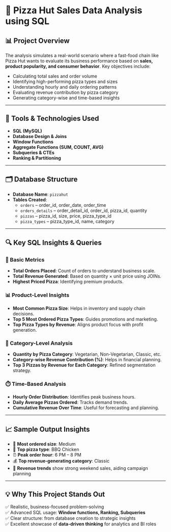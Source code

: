 # 🍕 Pizza Hut Sales Data Analysis using SQL

## 📊 Project Overview

The analysis simulates a real-world scenario where a fast-food chain like Pizza Hut wants to evaluate its business performance based on **sales, product popularity, and consumer behavior**. Key objectives include:

- Calculating total sales and order volume  
- Identifying high-performing pizza types and sizes  
- Understanding hourly and daily ordering patterns  
- Evaluating revenue contribution by pizza category  
- Generating category-wise and time-based insights  

---

## 🧰 Tools & Technologies Used

- **SQL (MySQL)**
- **Database Design & Joins**
- **Window Functions**
- **Aggregate Functions (SUM, COUNT, AVG)**
- **Subqueries & CTEs**
- **Ranking & Partitioning**

---

## 🗂️ Database Structure

- **Database Name**: `pizzahut`
- **Tables Created**:
  - `orders` – order_id, order_date, order_time
  - `orders_details` – order_detail_id, order_id, pizza_id, quantity
  - `pizzas` – pizza_id, size, price, pizza_type_id
  - `pizza_types` – pizza_type_id, name, category

---

## 🔍 Key SQL Insights & Queries

### 📌 Basic Metrics
- **Total Orders Placed**: Count of orders to understand business scale.
- **Total Revenue Generated**: Based on quantity × unit price using JOINs.
- **Highest Priced Pizza**: Identifying premium products.

### 📊 Product-Level Insights
- **Most Common Pizza Size**: Helps in inventory and supply chain decisions.
- **Top 5 Most Ordered Pizza Types**: Guides promotions and marketing.
- **Top Pizza Types by Revenue**: Aligns product focus with profit generation.

### 📂 Category-Level Analysis
- **Quantity by Pizza Category**: Vegetarian, Non-Vegetarian, Classic, etc.
- **Category-wise Revenue Contribution (%)**: Helps in financial planning.
- **Top 3 Pizzas by Revenue for Each Category**: Refined segmentation strategy.

### ⏱️ Time-Based Analysis
- **Hourly Order Distribution**: Identifies peak business hours.
- **Daily Average Pizzas Ordered**: Tracks demand trends.
- **Cumulative Revenue Over Time**: Useful for forecasting and planning.

---

## 📈 Sample Output Insights

- 🧀 **Most ordered size**: Medium  
- 🥇 **Top pizza type**: BBQ Chicken  
- ⏰ **Peak order hour**: 6 PM – 8 PM  
- 💰 **Top revenue-generating category**: Classic  
- 📅 **Revenue trends** show strong weekend sales, aiding campaign planning

---

## 💡 Why This Project Stands Out

✅ Realistic, business-focused problem-solving  
✅ Advanced SQL usage: **Window functions, Ranking, Subqueries**  
✅ Clear structure: from database creation to strategic insights  
✅ Excellent showcase of **data-driven thinking** for analytics and BI roles  

